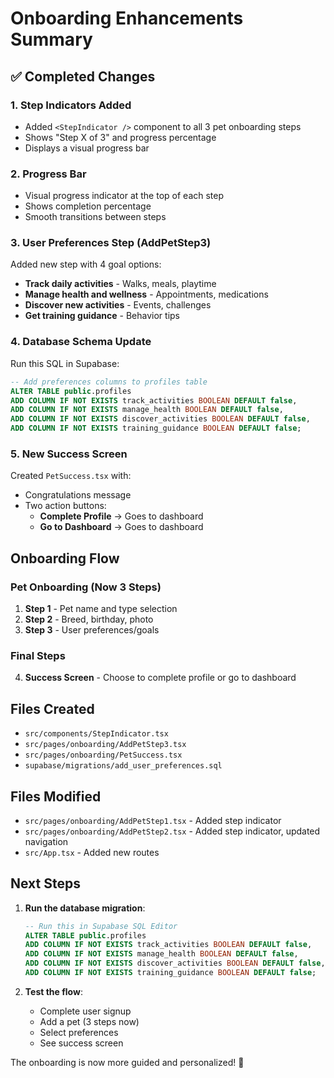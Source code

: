 # Onboarding Enhancements Summary

## ✅ Completed Changes

### 1. Step Indicators Added
- Added `<StepIndicator />` component to all 3 pet onboarding steps
- Shows "Step X of 3" and progress percentage
- Displays a visual progress bar

### 2. Progress Bar
- Visual progress indicator at the top of each step
- Shows completion percentage
- Smooth transitions between steps

### 3. User Preferences Step (AddPetStep3)
Added new step with 4 goal options:
- **Track daily activities** - Walks, meals, playtime
- **Manage health and wellness** - Appointments, medications
- **Discover new activities** - Events, challenges
- **Get training guidance** - Behavior tips

### 4. Database Schema Update
Run this SQL in Supabase:

```sql
-- Add preferences columns to profiles table
ALTER TABLE public.profiles 
ADD COLUMN IF NOT EXISTS track_activities BOOLEAN DEFAULT false,
ADD COLUMN IF NOT EXISTS manage_health BOOLEAN DEFAULT false,
ADD COLUMN IF NOT EXISTS discover_activities BOOLEAN DEFAULT false,
ADD COLUMN IF NOT EXISTS training_guidance BOOLEAN DEFAULT false;
```

### 5. New Success Screen
Created `PetSuccess.tsx` with:
- Congratulations message
- Two action buttons:
  - **Complete Profile** → Goes to dashboard
  - **Go to Dashboard** → Goes to dashboard

## Onboarding Flow

### Pet Onboarding (Now 3 Steps)
1. **Step 1** - Pet name and type selection
2. **Step 2** - Breed, birthday, photo
3. **Step 3** - User preferences/goals

### Final Steps
4. **Success Screen** - Choose to complete profile or go to dashboard

## Files Created
- `src/components/StepIndicator.tsx`
- `src/pages/onboarding/AddPetStep3.tsx`
- `src/pages/onboarding/PetSuccess.tsx`
- `supabase/migrations/add_user_preferences.sql`

## Files Modified
- `src/pages/onboarding/AddPetStep1.tsx` - Added step indicator
- `src/pages/onboarding/AddPetStep2.tsx` - Added step indicator, updated navigation
- `src/App.tsx` - Added new routes

## Next Steps

1. **Run the database migration**:
   ```sql
   -- Run this in Supabase SQL Editor
   ALTER TABLE public.profiles 
   ADD COLUMN IF NOT EXISTS track_activities BOOLEAN DEFAULT false,
   ADD COLUMN IF NOT EXISTS manage_health BOOLEAN DEFAULT false,
   ADD COLUMN IF NOT EXISTS discover_activities BOOLEAN DEFAULT false,
   ADD COLUMN IF NOT EXISTS training_guidance BOOLEAN DEFAULT false;
   ```

2. **Test the flow**:
   - Complete user signup
   - Add a pet (3 steps now)
   - Select preferences
   - See success screen

The onboarding is now more guided and personalized! 🎉

